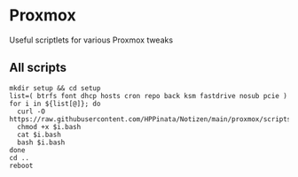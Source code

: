 # Proxmox
Useful scriptlets for various Proxmox tweaks

## All scripts
```
mkdir setup && cd setup
list=( btrfs font dhcp hosts cron repo back ksm fastdrive nosub pcie )
for i in ${list[@]}; do
  curl -O https://raw.githubusercontent.com/HPPinata/Notizen/main/proxmox/scripts/$i.bash
  chmod +x $i.bash
  cat $i.bash
  bash $i.bash
done
cd ..
reboot
```
